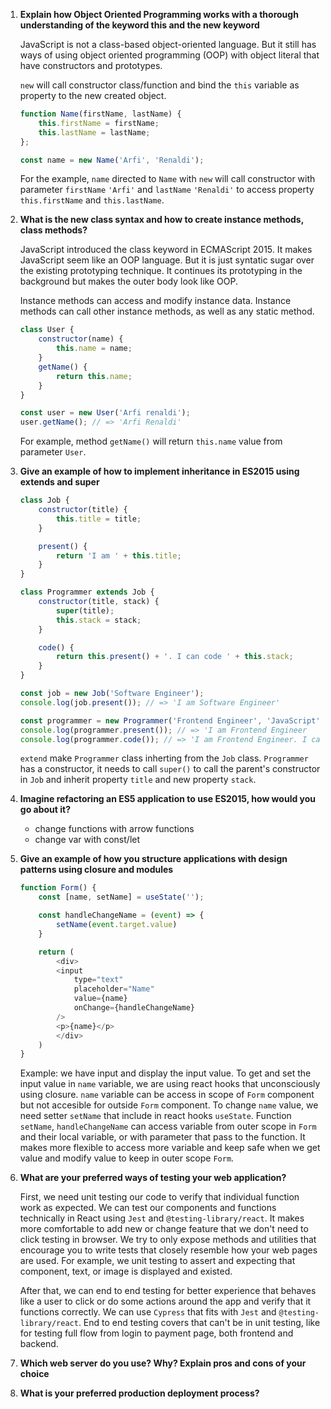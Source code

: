 1. **Explain how Object Oriented Programming works with a thorough understanding of the keyword this and the new keyword**

    JavaScript is not a class-based object-oriented language. But it still has ways of using object oriented programming (OOP) with object literal that have constructors and prototypes.

    `new` will call constructor class/function and bind the `this` variable as property to the new created object.

    ```js
    function Name(firstName, lastName) {
        this.firstName = firstName;
        this.lastName = lastName;
    };

    const name = new Name('Arfi', 'Renaldi');
    ```

    For the example, `name` directed to `Name` with `new` will call constructor with parameter `firstName` `'Arfi'` and `lastName` `'Renaldi'` to access property `this.firstName` and `this.lastName`.

2. **What is the new class syntax and how to create instance methods, class methods?**

    JavaScript introduced the class keyword in ECMAScript 2015. It makes JavaScript seem like an OOP language. But it is just syntatic sugar over the existing prototyping technique. It continues its prototyping in the background but makes the outer body look like OOP.

    Instance methods can access and modify instance data. Instance methods can call other instance methods, as well as any static method.

    ```js
    class User {
        constructor(name) {
            this.name = name;
        }
        getName() {
            return this.name;
        }
    }

    const user = new User('Arfi renaldi');
    user.getName(); // => 'Arfi Renaldi'
    ```

    For example, method `getName()` will return `this.name` value from parameter `User`.

3. **Give an example of how to implement inheritance in ES2015 using extends and super**
    ```js
    class Job {
        constructor(title) {
            this.title = title;
        }

        present() {
            return 'I am ' + this.title;
        }
    }

    class Programmer extends Job {
        constructor(title, stack) {
            super(title);
            this.stack = stack;
        }

        code() {
            return this.present() + '. I can code ' + this.stack;
        }
    }

    const job = new Job('Software Engineer');
    console.log(job.present()); // => 'I am Software Engineer'

    const programmer = new Programmer('Frontend Engineer', 'JavaScript');
    console.log(programmer.present()); // => 'I am Frontend Engineer
    console.log(programmer.code()); // => 'I am Frontend Engineer. I can code JavaScript'
    ```
    `extend` make `Programmer` class inherting from the `Job` class. `Programmer` has a constructor, it needs to call `super()` to call the parent's constructor in `Job` and inherit property `title` and new property `stack`.

4. **Imagine refactoring an ES5 application to use ES2015, how would you go about it?**

    - change functions with arrow functions
    - change var with const/let

5. **Give an example of how you structure applications with design patterns using closure and modules**

    ```js
    function Form() {
        const [name, setName] = useState('');

        const handleChangeName = (event) => {
            setName(event.target.value)
        }

        return (
            <div>
            <input
                type="text"
                placeholder="Name"
                value={name}
                onChange={handleChangeName}
            />
            <p>{name}</p>
            </div>
        )
    }
    ```
    Example: we have input and display the input value. To get and set the input value in `name` variable, we are using react hooks that unconsciously using closure. `name` variable can be access in scope of `Form` component but not accesible for outside `Form` component. To change `name` value, we need setter `setName` that include in react hooks `useState`. Function `setName`, `handleChangeName` can access variable from outer scope in `Form` and their local variable, or with parameter that pass to the function. It makes more flexible to access more variable and keep safe when we get value and modify value to keep in outer scope `Form`.

6. **What are your preferred ways of testing your web application?**

    First, we need unit testing our code to verify that individual function work as expected. We can test our components and functions technically in React using `Jest` and `@testing-library/react`. It makes more comfortable to add new or change feature that we don't need to click testing in browser. We try to only expose methods and utilities that encourage you to write tests that closely resemble how your web pages are used. For example, we unit testing to assert and expecting that component, text, or image is displayed and existed.

    After that, we can end to end testing for better experience that behaves like a user to click or do some actions around the app and verify that it functions correctly. We can use `Cypress` that fits with `Jest` and `@testing-library/react`. End to end testing covers that can't be in unit testing, like for testing full flow from login to payment page, both frontend and backend.

7. **Which web server do you use? Why? Explain pros and cons of your choice**

8. **What is your preferred production deployment process?**
